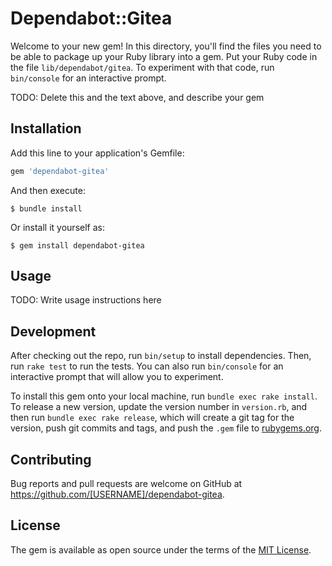 # Dependabot::Gitea

Welcome to your new gem! In this directory, you'll find the files you need to be able to package up your Ruby library into a gem. Put your Ruby code in the file `lib/dependabot/gitea`. To experiment with that code, run `bin/console` for an interactive prompt.

TODO: Delete this and the text above, and describe your gem

## Installation

Add this line to your application's Gemfile:

```ruby
gem 'dependabot-gitea'
```

And then execute:

    $ bundle install

Or install it yourself as:

    $ gem install dependabot-gitea

## Usage

TODO: Write usage instructions here

## Development

After checking out the repo, run `bin/setup` to install dependencies. Then, run `rake test` to run the tests. You can also run `bin/console` for an interactive prompt that will allow you to experiment.

To install this gem onto your local machine, run `bundle exec rake install`. To release a new version, update the version number in `version.rb`, and then run `bundle exec rake release`, which will create a git tag for the version, push git commits and tags, and push the `.gem` file to [rubygems.org](https://rubygems.org).

## Contributing

Bug reports and pull requests are welcome on GitHub at https://github.com/[USERNAME]/dependabot-gitea.


## License

The gem is available as open source under the terms of the [MIT License](https://opensource.org/licenses/MIT).
